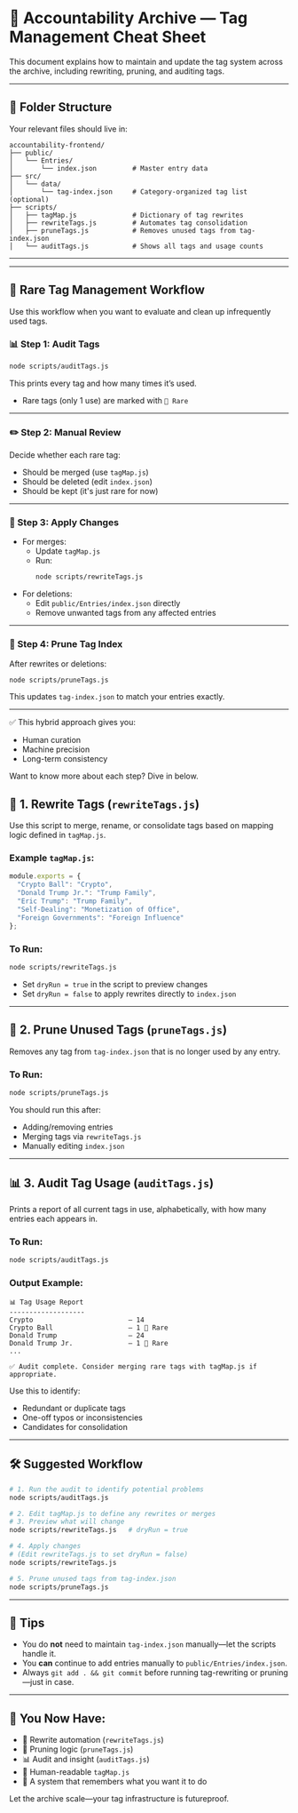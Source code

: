# 🧠 Accountability Archive — Tag Management Cheat Sheet

This document explains how to maintain and update the tag system across the archive, including rewriting, pruning, and auditing tags.

---

## 📁 Folder Structure

Your relevant files should live in:

```
accountability-frontend/
├── public/
│   └── Entries/
│       └── index.json         # Master entry data
├── src/
│   └── data/
│       └── tag-index.json     # Category-organized tag list (optional)
├── scripts/
│   ├── tagMap.js              # Dictionary of tag rewrites
│   ├── rewriteTags.js         # Automates tag consolidation
│   ├── pruneTags.js           # Removes unused tags from tag-index.json
│   └── auditTags.js           # Shows all tags and usage counts
```

---
---

## 🧹 Rare Tag Management Workflow

Use this workflow when you want to evaluate and clean up infrequently used tags.

### 📊 Step 1: Audit Tags
```bash
node scripts/auditTags.js
```

This prints every tag and how many times it’s used.
- Rare tags (only 1 use) are marked with `🔸 Rare`

---

### ✏️ Step 2: Manual Review

Decide whether each rare tag:
- Should be merged (use `tagMap.js`)
- Should be deleted (edit `index.json`)
- Should be kept (it's just rare for now)

---

### 🧾 Step 3: Apply Changes

- For merges:
  - Update `tagMap.js`
  - Run:
    ```bash
    node scripts/rewriteTags.js
    ```
- For deletions:
  - Edit `public/Entries/index.json` directly
  - Remove unwanted tags from any affected entries

---

### 🧹 Step 4: Prune Tag Index
After rewrites or deletions:
```bash
node scripts/pruneTags.js
```

This updates `tag-index.json` to match your entries exactly.

---

✅ This hybrid approach gives you:
- Human curation
- Machine precision
- Long-term consistency

Want to know more about each step? Dive in below.

## 🔁 1. Rewrite Tags (`rewriteTags.js`)

Use this script to merge, rename, or consolidate tags based on mapping logic defined in `tagMap.js`.

### Example `tagMap.js`:
```js
module.exports = {
  "Crypto Ball": "Crypto",
  "Donald Trump Jr.": "Trump Family",
  "Eric Trump": "Trump Family",
  "Self-Dealing": "Monetization of Office",
  "Foreign Governments": "Foreign Influence"
};
```

### To Run:
```bash
node scripts/rewriteTags.js
```

- Set `dryRun = true` in the script to preview changes
- Set `dryRun = false` to apply rewrites directly to `index.json`

---

## 🧹 2. Prune Unused Tags (`pruneTags.js`)

Removes any tag from `tag-index.json` that is no longer used by any entry.

### To Run:
```bash
node scripts/pruneTags.js
```

You should run this after:
- Adding/removing entries
- Merging tags via `rewriteTags.js`
- Manually editing `index.json`

---

## 📊 3. Audit Tag Usage (`auditTags.js`)

Prints a report of all current tags in use, alphabetically, with how many entries each appears in.

### To Run:
```bash
node scripts/auditTags.js
```

### Output Example:
```
📊 Tag Usage Report
-------------------
Crypto                        — 14
Crypto Ball                   — 1 🔸 Rare
Donald Trump                  — 24
Donald Trump Jr.              — 1 🔸 Rare
...

✅ Audit complete. Consider merging rare tags with tagMap.js if appropriate.
```

Use this to identify:
- Redundant or duplicate tags
- One-off typos or inconsistencies
- Candidates for consolidation

---

## 🛠 Suggested Workflow

```bash
# 1. Run the audit to identify potential problems
node scripts/auditTags.js

# 2. Edit tagMap.js to define any rewrites or merges
# 3. Preview what will change
node scripts/rewriteTags.js   # dryRun = true

# 4. Apply changes
# (Edit rewriteTags.js to set dryRun = false)
node scripts/rewriteTags.js

# 5. Prune unused tags from tag-index.json
node scripts/pruneTags.js
```

---

## 🧠 Tips

- You do **not** need to maintain `tag-index.json` manually—let the scripts handle it.
- You **can** continue to add entries manually to `public/Entries/index.json`.
- Always `git add . && git commit` before running tag-rewriting or pruning—just in case.

---

## 🚀 You Now Have:

- 🔁 Rewrite automation (`rewriteTags.js`)
- 🧹 Pruning logic (`pruneTags.js`)
- 📊 Audit and insight (`auditTags.js`)
- 🧾 Human-readable `tagMap.js`
- 🧠 A system that remembers what you want it to do

Let the archive scale—your tag infrastructure is futureproof.
